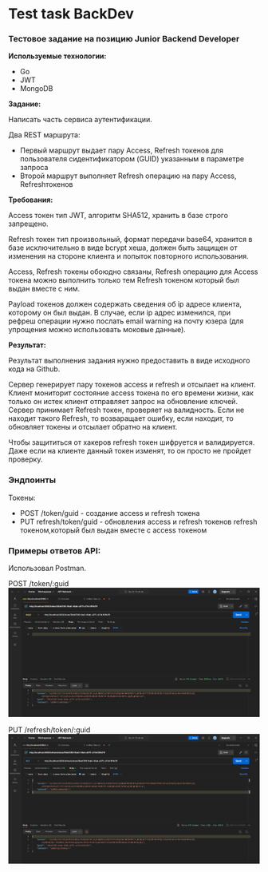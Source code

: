 # Test task BackDev

### Тестовое задание на позицию Junior Backend Developer

**Используемые технологии:**

- Go
- JWT
- MongoDB

**Задание:**

Написать часть сервиса аутентификации.

Два REST маршрута:

- Первый маршрут выдает пару Access, Refresh токенов для пользователя сидентификатором (GUID) указанным в параметре запроса
- Второй маршрут выполняет Refresh операцию на пару Access, Refreshтокенов

**Требования:**

Access токен тип JWT, алгоритм SHA512, хранить в базе строго запрещено.

Refresh токен тип произвольный, формат передачи base64, хранится в базе исключительно в виде bcrypt хеша, должен быть защищен от изменения на стороне клиента и попыток повторного использования.

Access, Refresh токены обоюдно связаны, Refresh операцию для Access токена можно выполнить только тем Refresh токеном который был выдан вместе с ним.

Payload токенов должен содержать сведения об ip адресе клиента, которому он был выдан. В случае, если ip адрес изменился, при рефреш операции нужно послать email warning на почту юзера (для упрощения можно использовать моковые данные).

**Результат:**

Результат выполнения задания нужно предоставить в виде исходного кода на Github.

Сервер генерирует пару токенов access и refresh и отсылает на клиент. Клиент мониторит состояние access токена по его времени жизни, как только он истек клиент отправляет запрос на обновление ключей. Сервер принимает Refresh токен, проверяет на валидность. Если не находит такого Refresh, то возваращает ошибку, если находит, то обновляет токены и отсылает обратно на клиент.

Чтобы защититься от хакеров refresh токен шифруется и валидируется. Даже если на клиенте данный токен изменят, то он просто не пройдет проверку.

### Эндпоинты

Токены:

- POST /token/guid - создание access и refresh токена
- PUT refresh/token/guid - обновления access и refresh токенов refresh токеном,который был выдан вместе с access токеном 

### Примеры ответов API:

Использовал Postman.

POST   /token/:guid
![img_1.png](images/img_1.png)

PUT  /refresh/token/:guid
![img_2.png](images/img_2.png)